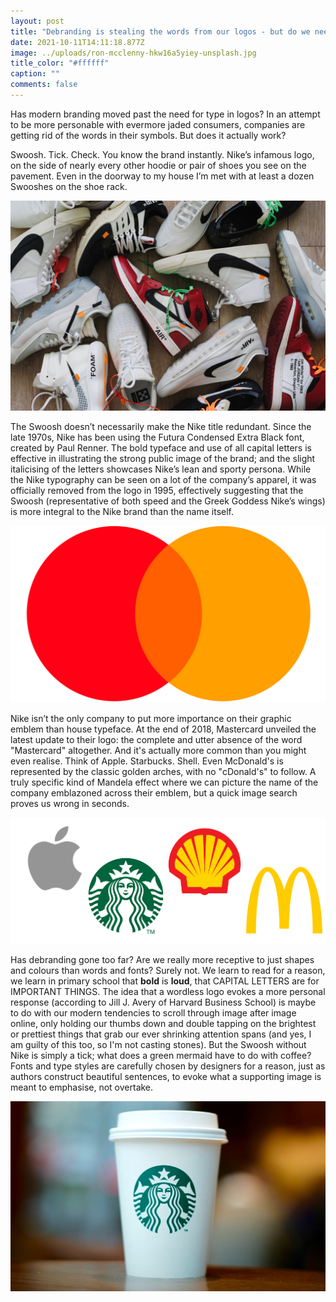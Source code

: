 ```yaml
---
layout: post
title: "Debranding is stealing the words from our logos - but do we need them? "
date: 2021-10-11T14:11:18.877Z
image: ../uploads/ron-mcclenny-hkw16a5yiey-unsplash.jpg
title_color: "#ffffff"
caption: ""
comments: false
---
```

Has modern branding moved past the need for type in logos? In an attempt to be more personable with evermore jaded consumers, companies are getting rid of the words in their symbols. But does it actually work?

Swoosh. Tick. Check. You know the brand instantly. Nike’s infamous logo, on the side of nearly every other hoodie or pair of shoes you see on the pavement. Even in the doorway to my house I’m met with at least a dozen Swooshes on the shoe rack.

![While the typeface is consistent across their products, the Nike name is nowhere to be seen.](../uploads/solesavy-2tfht0sfv3w-unsplash.jpg "By SoleSavy on Unsplash")

The Swoosh doesn’t necessarily make the Nike title redundant. Since the late 1970s, Nike has been using the Futura Condensed Extra Black font, created by Paul Renner. The bold typeface and use of all capital letters is effective in illustrating the strong public image of the brand; and the slight italicising of the letters showcases Nike’s lean and sporty persona. While the Nike typography can be seen on a lot of the company’s apparel, it was officially removed from the logo in 1995, effectively suggesting that the Swoosh (representative of both speed and the Greek Goddess Nike’s wings) is more integral to the Nike brand than the name itself.

![](../uploads/mastercard-logo.png)

Nike isn’t the only company to put more importance on their graphic emblem than house typeface. At the end of 2018, Mastercard unveiled the latest update to their logo: the complete and utter absence of the word "Mastercard" altogether. And it's actually more common than you might even realise. Think of Apple. Starbucks. Shell. Even McDonald's is represented by the classic golden arches, with no "cDonald's" to follow. A truly specific kind of Mandela effect where we can picture the name of the company emblazoned across their emblem, but a quick image search proves us wrong in seconds.

![Not a single word in sight...](../uploads/untitled-design.png)

Has debranding gone too far? Are we really more receptive to just shapes and colours than words and fonts? Surely not. We learn to read for a reason, we learn in primary school that **bold** is **loud**, that CAPITAL LETTERS are for IMPORTANT THINGS. The idea that a wordless logo evokes a more personal response (according to Jill J. Avery of Harvard Business School) is maybe to do with our modern tendencies to scroll through image after image online, only holding our thumbs down and double tapping on the brightest or prettiest things that grab our ever shrinking attention spans (and yes, I am guilty of this too, so I'm not casting stones). But the Swoosh without Nike is simply a tick; what does a green mermaid have to do with coffee? Fonts and type styles are carefully chosen by designers for a reason, just as authors construct beautiful sentences, to evoke what a supporting image is meant to emphasise, not overtake.

![](../uploads/ricko-pan-xewuuh7poi0-unsplash.jpg "By Ricko Pan on Unsplash")